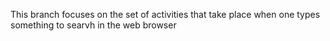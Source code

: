 This branch focuses on the set of activities that take place when one types something to searvh in the web browser